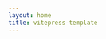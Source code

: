 ```yaml
---
layout: home
title: vitepress-template
---
```


<Home />

<script setup>
/**
 * 这里路径 @theme 可以直接指向 .vitepress/theme 目录
 * 
 * 注意：在 vitepress 1.0.0-alpha.6 版本前的别名为 /@theme
 * 1.0.0-alpha.6 版本以后的别名改为 @theme
 * 详情参考：https://github.com/vuejs/vitepress/blob/main/CHANGELOG.md
 * 
 * 2022-08-18 1.0.0-alpha.5 以上版本打包有问题
 */
import Home from '@theme/Home.vue'
</script>
